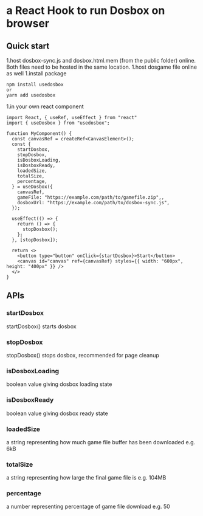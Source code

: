 # a React Hook to run Dosbox on browser

## Quick start

1.host dosbox-sync.js and dosbox.html.mem (from the public folder) online. Both files need to be hosted in the same location.
1.host dosgame file online as well
1.install package

```
npm install usedosbox
or
yarn add usedosbox
```

1.in your own react component

```
import React, { useRef, useEffect } from "react"
import { useDosbox } from "usedosbox";

function MyComponent() {
  const canvasRef = createRef<CanvasElement>();
  const {
    startDosbox,
    stopDosbox,
    isDosboxLoading,
    isDosboxReady,
    loadedSize,
    totalSize,
    percentage,
  } = useDosbox({
    canvasRef,
    gameFile: "https://example.com/path/to/gamefile.zip",,
    dosboxUrl: "https://example.com/path/to/dosbox-sync.js",
  });

  useEffect(() => {
    return () => {
      stopDosbox();
    };
  }, [stopDosbox]);

  return <>
    <button type="button" onClick={startDosbox}>Start</button>
    <canvas id="canvas" ref={canvasRef} styles={{ width: "600px", height: "400px" }} />
  </>
}
```

## APIs

### startDosbox

startDosbox() starts dosbox

### stopDosbox

stopDosbox() stops dosbox, recommended for page cleanup

### isDosboxLoading

boolean value giving dosbox loading state

### isDosboxReady

boolean value giving dosbox ready state

### loadedSize

a string representing how much game file buffer has been downloaded
e.g. 6kB

### totalSize

a string representing how large the final game file is
e.g. 104MB

### percentage

a number representing percentage of game file download
e.g. 50

